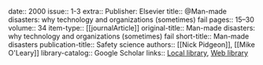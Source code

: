 date:: 2000
issue:: 1-3
extra:: Publisher: Elsevier
title:: @Man-made disasters: why technology and organizations (sometimes) fail
pages:: 15–30
volume:: 34
item-type:: [[journalArticle]]
original-title:: Man-made disasters: why technology and organizations (sometimes) fail
short-title:: Man-made disasters
publication-title:: Safety science
authors:: [[Nick Pidgeon]], [[Mike O'Leary]]
library-catalog:: Google Scholar
links:: [Local library](zotero://select/library/items/7VYE2SY7), [Web library](https://www.zotero.org/users/6520516/items/7VYE2SY7)
